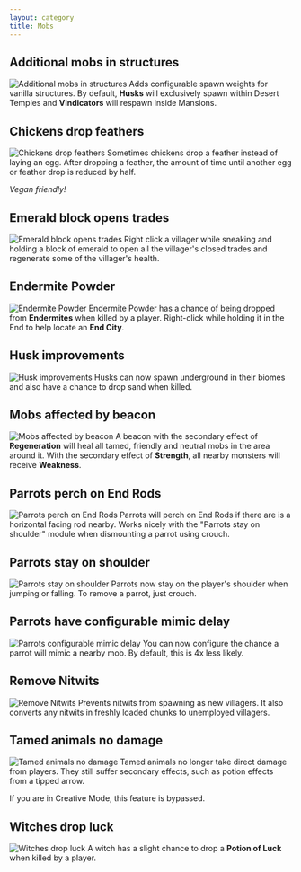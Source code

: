 ```yaml
---
layout: category
title: Mobs
---
```


## Additional mobs in structures
![Additional mobs in structures](https://i.postimg.cc/SNqBYFV3/Additional-mobs-in-structures.png)
Adds configurable spawn weights for vanilla structures.  By default, **Husks** will exclusively spawn within Desert Temples and **Vindicators** will respawn inside Mansions.

## Chickens drop feathers
![Chickens drop feathers](https://i.postimg.cc/NMDVKF01/Chickens_drop_feathers.png)
Sometimes chickens drop a feather instead of laying an egg.  After dropping a feather, the amount of time until another egg or feather drop is reduced by half.

*Vegan friendly!* 

## Emerald block opens trades
![Emerald block opens trades](https://i.postimg.cc/BvDpCtng/Emerald-block-opens-trades.png)
Right click a villager while sneaking and holding a block of emerald to open all the villager's closed trades and regenerate some of the villager's health.

## Endermite Powder
![Endermite Powder](https://i.postimg.cc/LXpTQRqM/Endermite-powder.png)
Endermite Powder has a chance of being dropped from **Endermites** when killed by a player.  Right-click while holding it in the End to help locate an **End City**.

## Husk improvements
![Husk improvements](https://i.postimg.cc/hjcLbrwD/Husk-improvements.png)
Husks can now spawn underground in their biomes and also have a chance to drop sand when killed.

## Mobs affected by beacon
![Mobs affected by beacon](https://i.postimg.cc/j2jyBjtB/Mobs-affected-by-beacon.png)
A beacon with the secondary effect of **Regeneration** will heal all tamed, friendly and neutral mobs in the area around it.  With the secondary effect of **Strength**, all nearby monsters will receive **Weakness**.

## Parrots perch on End Rods
![Parrots perch on End Rods](https://i.postimg.cc/qv3K0SSv/Parrots-perch-on-End-Rods.png)
Parrots will perch on End Rods if there are is a horizontal facing rod nearby.  Works nicely with the "Parrots stay on shoulder" module when dismounting a parrot using crouch.

## Parrots stay on shoulder
![Parrots stay on shoulder](https://i.postimg.cc/zGRntG98/Parrots-stay-on-shoulder.png)
Parrots now stay on the player's shoulder when jumping or falling. To remove a parrot, just crouch.

## Parrots have configurable mimic delay
![Parrots configurable mimic delay](https://i.postimg.cc/cCZ9VYrv/Parrots_mimic_sound_delay.jpg)
You can now configure the chance a parrot will mimic a nearby mob. By default, this is 4x less likely.

## Remove Nitwits
![Remove Nitwits](https://i.postimg.cc/k5dKqs7Q/Remove-nitwits.png)
Prevents nitwits from spawning as new villagers.  It also converts any nitwits in freshly loaded chunks to unemployed villagers.

## Tamed animals no damage
![Tamed animals no damage](https://i.postimg.cc/brGsQSzY/Tamed-animals-no-damage.png)
Tamed animals no longer take direct damage from players. They still suffer secondary effects, such as potion effects from a tipped arrow.

If you are in Creative Mode, this feature is bypassed.

## Witches drop luck
![Witches drop luck](https://i.postimg.cc/1t78nr1Y/Witches_drop_luck.png)
A witch has a slight chance to drop a **Potion of Luck** when killed by a player.